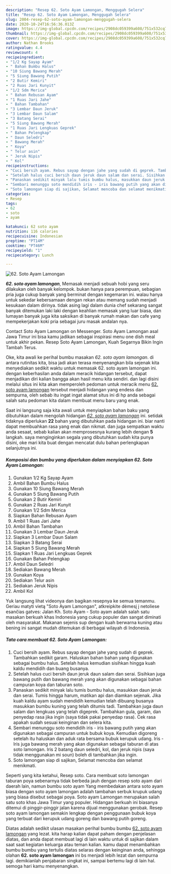 ```yaml
---
description: "Resep 62. Soto Ayam Lamongan, Menggugah Selera"
title: "Resep 62. Soto Ayam Lamongan, Menggugah Selera"
slug: 2004-resep-62-soto-ayam-lamongan-menggugah-selera
date: 2020-10-24T16:56:36.013Z
image: https://img-global.cpcdn.com/recipes/2908dc059399a608/751x532cq70/62-soto-ayam-lamongan-foto-resep-utama.jpg
thumbnail: https://img-global.cpcdn.com/recipes/2908dc059399a608/751x532cq70/62-soto-ayam-lamongan-foto-resep-utama.jpg
cover: https://img-global.cpcdn.com/recipes/2908dc059399a608/751x532cq70/62-soto-ayam-lamongan-foto-resep-utama.jpg
author: Nathan Brooks
ratingvalue: 4.4
reviewcount: 4
recipeingredient:
- "1/2 Kg Sayap Ayam"
- " Bahan Bumbu Halus"
- "10 Siung Bawang Merah"
- "5 Siung Bawang Putih"
- "2 Butir Kemiri"
- "2 Ruas Jari Kunyit"
- "1/2 Sdm Merica"
- " Bahan Rebusan Ayam"
- "1 Ruas Jari Jahe"
- " Bahan Tambahan"
- "3 Lembar Daun Jeruk"
- "3 Lembar Daun Salam"
- "3 Batang Serai"
- "5 Siung Bawang Merah"
- "1 Ruas Jari Lengkuas Geprek"
- " Bahan Pelengkap"
- " Daun Seledri"
- " Bawang Merah"
- " Koya"
- " Telur asin"
- " Jeruk Nipis"
- " Kol"
recipeinstructions:
- "Cuci bersih ayam. Rebus sayap dengan jahe yang sudah di geprek. Tambahkan sedikit garam. Haluskan bahan bahan yang digunakan sebagai bumbu halus. Setelah halus kemudian sisihkan hingga kuah kaldu mendidih dan buang busanya."
- "Setelah halus cuci bersih daun jeruk daun salam dan serai. Sisihkan juga bawang putih dan bawang merah yang akan digunakan sebagai bahan campuran koya dan taburan soto."
- "Panaskan sedikit minyak lalu tumis bumbu halus, masukkan daun jeruk dan serai. Tumis hingga harum, matikan api dan diamkan sejenak. Jika kuah kaldu ayam sudah mendidih kemudian telah dibuang busanya masukkan bumbu kuning yang telah ditumis tadi. Tambahkan juga daun salam dan lengkuas yang telah digeprek. Tambahkan gula, garam, dan penyedap rasa jika ingin (saya tidak pakai penyedap rasa). Cek rasa apakah sudah sesuai keinginan dan selera kita."
- "Sembari menunggu soto mendidih iris - iris bawang putih yang akan digunakan sebagai campuran untuk bubuk koya. Kemudian digoreng setelah itu haluskan dan aduk rata bersama bubuk kerupuk udang. Iris - Iris juga bawang merah yang akan digunakan sebagai taburan di atas soto lamongan. Iris 2 batang daun seledri, kol, dan jeruk nipis (saya tidak menggunakan mi soun) boleh di tambahkan jika ingin."
- "Soto lamongan siap di sajikan, Selamat mencoba dan selamat menikmati."
categories:
- Resep
tags:
- 62
- soto
- ayam

katakunci: 62 soto ayam 
nutrition: 116 calories
recipecuisine: Indonesian
preptime: "PT14M"
cooktime: "PT46M"
recipeyield: "1"
recipecategory: Lunch

---
```



![62. Soto Ayam Lamongan](https://img-global.cpcdn.com/recipes/2908dc059399a608/751x532cq70/62-soto-ayam-lamongan-foto-resep-utama.jpg)

<b><i>62. soto ayam lamongan</i></b>, Memasak menjadi sebuah hobi yang seru dilakukan oleh banyak kelompok. bukan hanya para perempuan, sebagian pria juga cukup banyak yang berminat dengan kegemaran ini. walau hanya untuk sekedar kebersamaan dengan rekan atau memang sudah menjadi kesukaan dalam dirinya. tidak asing lagi dalam dunia chef sekarang sangat banyak ditemukan laki laki dengan keahlian memasak yang luar biasa, dan lumayan banyak juga kita saksikan di banyak rumah makan dan cafe yang mempekerjakan koki pria sebagai juru masak andalan nya.

Contact Soto Ayam Lamongan on Messenger. Soto Ayam Lamongan asal Jawa Timur ini bisa kamu jadikan sebagai inspirasi menu one dish meal untuk akhir pekan. Resep Soto Ayam Lamongan, Kuah Segarnya Bikin Ingin Tambah Terus.

Oke, kita awali ke perihal bumbu masakan <i>62. soto ayam lamongan</i>. di antara rutinitas kita, bisa jadi akan terasa menyenangkan bila sejenak kita menyediakan sedikit waktu untuk memasak 62. soto ayam lamongan ini. dengan keberhasilan anda dalam meracik hidangan tersebut, dapat menjadikan diri kalian bangga akan hasil menu kita sendiri. dan lagi disini melalui situs ini kita akan memperoleh pedoman untuk meracik menu <u>62. soto ayam lamongan</u> tersebut menjadi hidangan yang endess dan sempurna, oleh sebab itu ingat ingat alamat situs ini di hp anda sebagai salah satu pedoman kita dalam membuat menu baru yang enak.


Saat ini langsung saja kita awali untuk menyiapkan bahan baku yang dibutuhkan dalam mengolah hidangan <u><i>62. soto ayam lamongan</i></u> ini. setidak tidaknya diperlukan <b>22</b> bahan yang dibutuhkan pada hidangan ini. biar nanti dapat membuahkan rasa yang enak dan nikmat. dan juga sempatkan waktu anda sesaat, sebab kalian akan memprosesnya kurang lebih dengan <b>5</b> langkah. saya menginginkan segala yang dibutuhkan sudah kita punya disini, oke mari kita buat dengan mencatat dulu bahan perlengkapan selanjutnya ini.

<!--inarticleads1-->

##### Komposisi dan bumbu yang diperlukan dalam menyiapkan 62. Soto Ayam Lamongan:

1. Gunakan 1/2 Kg Sayap Ayam
1. Ambil  Bahan Bumbu Halus
1. Gunakan 10 Siung Bawang Merah
1. Gunakan 5 Siung Bawang Putih
1. Gunakan 2 Butir Kemiri
1. Gunakan 2 Ruas Jari Kunyit
1. Gunakan 1/2 Sdm Merica
1. Siapkan  Bahan Rebusan Ayam
1. Ambil 1 Ruas Jari Jahe
1. Ambil  Bahan Tambahan
1. Gunakan 3 Lembar Daun Jeruk
1. Siapkan 3 Lembar Daun Salam
1. Siapkan 3 Batang Serai
1. Siapkan 5 Siung Bawang Merah
1. Siapkan 1 Ruas Jari Lengkuas Geprek
1. Gunakan  Bahan Pelengkap
1. Ambil  Daun Seledri
1. Sediakan  Bawang Merah
1. Gunakan  Koya
1. Sediakan  Telur asin
1. Sediakan  Jeruk Nipis
1. Ambil  Kol


Yuk langsung lihat videonya dan bagikan resepnya ke semua temanmu. Geriau matyti vietą &#34;Soto Ayam Lamongan&#34;, atkreipkite dėmesį į netoliese esančias gatves: Jalan Kh. Soto Ayam - Soto ayam adalah salah satu masakan berkuah khas Indonesia yang cukup populer dan sangat diminati oleh masyarakat. Makanan sejenis sup dengan kuah berwarna kuning atau bening ini sangat mudah ditemukan di berbagai wilayah di Indonesia. 

<!--inarticleads2-->

##### Tata cara membuat 62. Soto Ayam Lamongan:

1. Cuci bersih ayam. Rebus sayap dengan jahe yang sudah di geprek. Tambahkan sedikit garam. Haluskan bahan bahan yang digunakan sebagai bumbu halus. Setelah halus kemudian sisihkan hingga kuah kaldu mendidih dan buang busanya.
1. Setelah halus cuci bersih daun jeruk daun salam dan serai. Sisihkan juga bawang putih dan bawang merah yang akan digunakan sebagai bahan campuran koya dan taburan soto.
1. Panaskan sedikit minyak lalu tumis bumbu halus, masukkan daun jeruk dan serai. Tumis hingga harum, matikan api dan diamkan sejenak. Jika kuah kaldu ayam sudah mendidih kemudian telah dibuang busanya masukkan bumbu kuning yang telah ditumis tadi. Tambahkan juga daun salam dan lengkuas yang telah digeprek. Tambahkan gula, garam, dan penyedap rasa jika ingin (saya tidak pakai penyedap rasa). Cek rasa apakah sudah sesuai keinginan dan selera kita.
1. Sembari menunggu soto mendidih iris - iris bawang putih yang akan digunakan sebagai campuran untuk bubuk koya. Kemudian digoreng setelah itu haluskan dan aduk rata bersama bubuk kerupuk udang. Iris - Iris juga bawang merah yang akan digunakan sebagai taburan di atas soto lamongan. Iris 2 batang daun seledri, kol, dan jeruk nipis (saya tidak menggunakan mi soun) boleh di tambahkan jika ingin.
1. Soto lamongan siap di sajikan, Selamat mencoba dan selamat menikmati.


Seperti yang kita ketahui, Resep soto. Cara membuat soto lamongan taburan poya sebenarnya tidak berbeda jauh dengan resep soto ayam dari daerah lain, namun bumbu soto ayam Yang membedakan antara soto ayam biasa dengan soto ayam lamongan adalah tambahan serbuk krupuk udang yang biasa disebut sebagai poya. Soto ayam Lamongan merupakan salah satu soto khas Jawa Timur yang populer. Hidangan berkuah ini biasanya ditemui di pinggir-pinggir jalan karena dijual menggunakan gerobak. Resep soto ayam lamongan semakin lengkap dengan penggunaan bubuk koya yang terbuat dari kerupuk udang goreng dan bawang putih goreng. 

Diatas adalah sedikit ulasan masakan perihal bumbu bumbu <u>62. soto ayam lamongan</u> yang lezat. kita harap kalian dapat paham dengan penjelasan diatas, dan anda dapat membuat lagi di lain waktu untuk di sajikan dalam saat saat kegiatan keluarga atau teman kalian. kamu dapat menambahkan bumbu bumbu yang tertulis diatas selaras dengan keinginan anda, sehingga olahan <b>62. soto ayam lamongan</b> ini bs menjadi lebih lezat dan sempurna lagi. demikianlah penjabaran singkat ini, sampai bertemu lagi di lain hal. semoga hari kamu menyenangkan.
